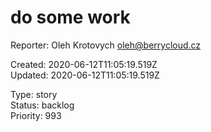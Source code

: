 # do some work

Reporter: Oleh Krotovych <oleh@berrycloud.cz>  

Created: 2020-06-12T11:05:19.519Z  
Updated: 2020-06-12T11:05:19.519Z

Type: story  
Status: backlog  
Priority: 993
